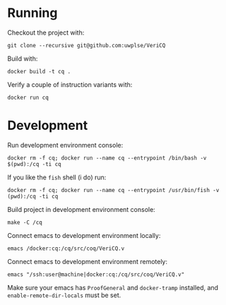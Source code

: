 Running
=======

Checkout the project with:

    git clone --recursive git@github.com:uwplse/VeriCQ

Build with: 

    docker build -t cq .

Verify a couple of instruction variants with:

    docker run cq

Development
===========

Run development environment console:
    
    docker rm -f cq; docker run --name cq --entrypoint /bin/bash -v $(pwd):/cq -ti cq

If you like the `fish` shell (i do) run:

    docker rm -f cq; docker run --name cq --entrypoint /usr/bin/fish -v (pwd):/cq -ti cq

Build project in development environment console:
    
    make -C /cq

Connect emacs to development environment locally:

    emacs /docker:cq:/cq/src/coq/VeriCQ.v

Connect emacs to development environment remotely:

    emacs "/ssh:user@machine|docker:cq:/cq/src/coq/VeriCQ.v"

Make sure your emacs has `ProofGeneral` and `docker-tramp` installed, and
`enable-remote-dir-locals` must be set.

